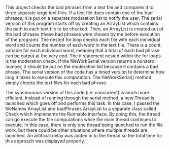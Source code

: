 This project checks the bad phrases from a text file and compares it to three separate large text files. If a text file does contain one of the bad phrases, it is put on a separate moderation list to notify the user. The serial version of this program starts off by creating an ArrayList which contains the path to each text file to be checked. Then, an ArrayList is created out of the bad phrases (these bad phrases were chosen by me before execution of the program). The nested for loop checks each file with each individual word and counts the number of each word in the text file. There is a count variable for each individual word, meaning that a total of each bad phrase can be output at the very end. The if statement nested within the for loops is the moderation check. If the fileWorkSerial version returns a nonzero number, it should be put on the moderation list because it contains a bad phrase. The serial version of the code has a timed version to determine how long it takes to execute this computation. The fileWorkSerial() method simply checks the text files for each bad phrase.

The synchronous version of this code (i.e. concurrent) is much more efficient. Instead of running through the serial method, a new Thread is launched which goes off and performs this task. In this case, I passed the fileNames ArrayList and badPhrases ArrayList to a separate class called Check which implements the Runnable interface. By doing this, the thread can go execute the file computations while the main thread continues to execute. In this case, there is only one thread being launched to run the file work, but there could be other situations where multiple threads are launched. An artificial delay was added in to the thread so the total time for this approach was displayed properly.
